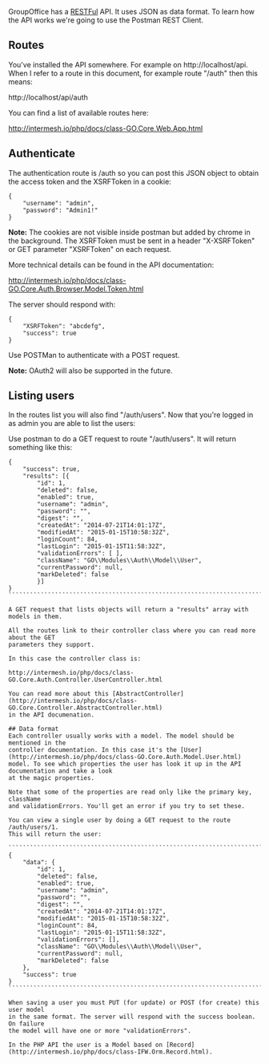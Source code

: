 GroupOffice has a [RESTFul](http://en.wikipedia.org/wiki/Representational_state_transfer)
API. It uses JSON as data format. To learn how the API works we're going to use 
the Postman REST Client.

## Routes
You've installed the API somewhere. For example on http://localhost/api. 
When I refer to a route in this document, for example route "/auth" then this means:

http://localhost/api/auth

You can find a list of available routes here:

http://intermesh.io/php/docs/class-GO.Core.Web.App.html

## Authenticate

The authentication route is /auth so you can post this JSON object to obtain the 
access token and the XSRFToken in a cookie:

```````````````````````````````````````````
{
	"username": "admin",
	"password": "Admin1!"
}
```````````````````````````````````````````

**Note:** The cookies are not visible inside postman but added by chrome in the 
background. The XSRFToken must be sent in a header "X-XSRFToken" or GET 
parameter "XSRFToken" on each request. 

More technical details can be found in the API documentation:

http://intermesh.io/php/docs/class-GO.Core.Auth.Browser.Model.Token.html

The server should respond with:

``````````````````
{
	"XSRFToken": "abcdefg",
	"success": true
}
``````````````````

Use POSTMan to authenticate with a POST request.

**Note:** OAuth2 will also be supported in the future.

## Listing users

In the routes list you will also find "/auth/users". Now that you're logged in as
admin you are able to list the users:

Use postman to do a GET request to route "/auth/users". It will return something like this:

`````````````````````````````````````````````````````````````````````````````````
{
	"success": true,
	"results": [{
		"id": 1,
		"deleted": false,
		"enabled": true,
		"username": "admin",
		"password": "",
		"digest": "",
		"createdAt": "2014-07-21T14:01:17Z",
		"modifiedAt": "2015-01-15T10:58:32Z",
		"loginCount": 84,
		"lastLogin": "2015-01-15T11:58:32Z",
		"validationErrors": [ ],
		"className": "GO\\Modules\\Auth\\Model\\User",
		"currentPassword": null,
		"markDeleted": false
		}]
}
````````````````````````````````````````````````````````````````````````````````

A GET request that lists objects will return a "results" array with models in them.

All the routes link to their controller class where you can read more about the GET 
parameters they support.

In this case the controller class is:

http://intermesh.io/php/docs/class-GO.Core.Auth.Controller.UserController.html

You can read more about this [AbstractController](http://intermesh.io/php/docs/class-GO.Core.Controller.AbstractController.html) 
in the API documenation.

## Data format
Each controller usually works with a model. The model should be mentioned in the
controller documentation. In this case it's the [User](http://intermesh.io/php/docs/class-GO.Core.Auth.Model.User.html) 
model. To see which properties the user has look it up in the API documentation and take a look
at the magic properties.

Note that some of the properties are read only like the primary key, className 
and validationErrors. You'll get an error if you try to set these.

You can view a single user by doing a GET request to the route /auth/users/1.
This will return the user:

````````````````````````````````````````````````````````````````````````````````
{
    "data": {
        "id": 1,
        "deleted": false,
        "enabled": true,
        "username": "admin",
        "password": "",
        "digest": "",
        "createdAt": "2014-07-21T14:01:17Z",
        "modifiedAt": "2015-01-15T10:58:32Z",
        "loginCount": 84,
        "lastLogin": "2015-01-15T11:58:32Z",
        "validationErrors": [],
        "className": "GO\\Modules\\Auth\\Model\\User",
        "currentPassword": null,
        "markDeleted": false
    },
    "success": true
}
````````````````````````````````````````````````````````````````````````````````

When saving a user you must PUT (for update) or POST (for create) this user model 
in the same format. The server will respond with the success boolean. On failure 
the model will have one or more "validationErrors".

In the PHP API the user is a Model based on [Record](http://intermesh.io/php/docs/class-IFW.Orm.Record.html).
